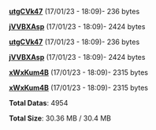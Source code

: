 [**utgCVk47**](/data/utgCVk47.txt) (17/01/23 - 18:09)- 236 bytes

[**jVVBXAsp**](/data/jVVBXAsp.txt) (17/01/23 - 18:09)- 2424 bytes

[**utgCVk47**](/data/utgCVk47.txt) (17/01/23 - 18:09)- 236 bytes

[**jVVBXAsp**](/data/jVVBXAsp.txt) (17/01/23 - 18:09)- 2424 bytes

[**xWxKum4B**](/data/xWxKum4B.txt) (17/01/23 - 18:09)- 2315 bytes

[**xWxKum4B**](/data/xWxKum4B.txt) (17/01/23 - 18:09)- 2315 bytes

**Total Datas**: 4954

**Total Size**: 30.36 MB / 30.4 MB